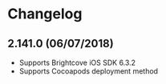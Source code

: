 # Changelog

## 2.141.0 (06/07/2018)
* Supports Brightcove iOS SDK 6.3.2
* Supports Cocoapods deployment method
